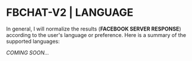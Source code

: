 FBCHAT-V2 | LANGUAGE
======================
In general, I will normalize the results (**FACEBOOK SERVER RESPONSE**) according to the user's language or preference. Here is a summary of the supported languages:

*COMING SOON...*
